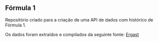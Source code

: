 ## Fórmula 1

Repositório criado para a criação de uma API de dados com histórico de Fórmula 1.

Os dados foram extraídos e compilados da seguinte fonte: [Ergast](https://ergast.com/)

